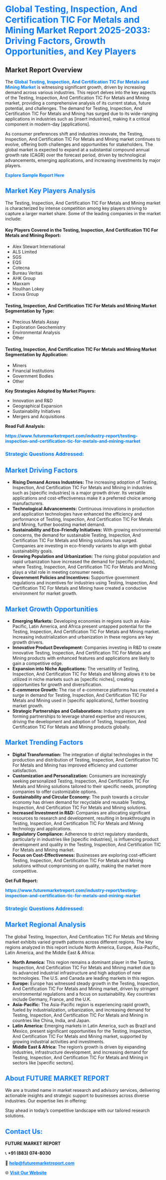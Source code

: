 <h1 style="color: #007BFF;">Global Testing, Inspection, And Certification TIC For Metals and Mining Market Report 2025-2033: Driving Factors, Growth Opportunities, and Key Players</h1>

<section id="overview">
<h2>Market Report Overview</h2>
<p>The <a href="https://www.futuremarketreport.com/industry-report/testing-inspection-and-certification-tic-for-metals-and-mining-market" style="color: #007BFF; text-decoration: none;"><strong>Global Testing, Inspection, And Certification TIC For Metals and Mining Market</strong></a> is witnessing significant growth, driven by increasing demand across various industries. This report delves into the key aspects of the Testing, Inspection, And Certification TIC For Metals and Mining market, providing a comprehensive analysis of its current status, future potential, and challenges. The demand for Testing, Inspection, And Certification TIC For Metals and Mining has surged due to its wide-ranging applications in industries such as [insert industries], making it a critical component in modern-day [applications].</p>
<p>As consumer preferences shift and industries innovate, the Testing, Inspection, And Certification TIC For Metals and Mining market continues to evolve, offering both challenges and opportunities for stakeholders. The global market is expected to expand at a substantial compound annual growth rate (CAGR) over the forecast period, driven by technological advancements, emerging applications, and increasing investments by major players.</p>
</section>

<section id="overview">
<p><a href="https://www.futuremarketreport.com/request-sample/reportId=35108" style="color: #007BFF; text-decoration: none;"><strong>Explore Sample Report Here</strong></a></p>
</section>

<section id="key-players">
<h2 style="color: #007BFF;">Market Key Players Analysis</h2>
<p>The Testing, Inspection, And Certification TIC For Metals and Mining market is characterized by intense competition among key players striving to capture a larger market share. Some of the leading companies in the market include:</p>
<h4>Key Players Covered in the Testing, Inspection, And Certification TIC For Metals and Mining Report:</h4>
<ul><li>Alex Stewart International</li><li>ALS Limited</li><li>SGS</li><li>EQS</li><li>Cotecna</li><li>Bureau Veritas</li><li>AHK Group</li><li>Maxxam</li><li>Houlihan Lokey</li><li>Exova Group</li></ul>
<h4>Testing, Inspection, And Certification TIC For Metals and Mining Market Segmentation by Type:</h4>
<ul><li>Precious Metals Assay</li><li>Exploration Geochemistry</li><li>Environmental Analysis</li><li>Other</li></ul>

<h4>Testing, Inspection, And Certification TIC For Metals and Mining Market Segmentation by Application:</h4>
<ul><li>Miners</li><li>Financial Institutions</li><li>Government Bodies</li><li>Other</li></ul>
<p><strong>Key Strategies Adopted by Market Players:</strong></p>
<ul>
<li>Innovation and R&D</li>
<li>Geographical Expansion</li>
<li>Sustainability Initiatives</li>
<li>Mergers and Acquisitions</li>
</ul>
</section>

<section>
<p><strong>Read Full Analysis: </strong></p><a href="https://www.futuremarketreport.com/industry-report/testing-inspection-and-certification-tic-for-metals-and-mining-market" style="color: #007BFF; text-decoration: none;"><strong>https://www.futuremarketreport.com/industry-report/testing-inspection-and-certification-tic-for-metals-and-mining-market</strong></a>
<h3 style="color: #007BFF;">Strategic Questions Addressed:</h3>
</section>

<section id="driving-factors">
<h2 style="color: #007BFF;">Market Driving Factors</h2>
<ul>
<li><strong>Rising Demand Across Industries:</strong> The increasing adoption of Testing, Inspection, And Certification TIC For Metals and Mining in industries such as [specific industries] is a major growth driver. Its versatile applications and cost-effectiveness make it a preferred choice among manufacturers.</li>
<li><strong>Technological Advancements:</strong> Continuous innovations in production and application technologies have enhanced the efficiency and performance of Testing, Inspection, And Certification TIC For Metals and Mining, further boosting market demand.</li>
<li><strong>Sustainability and Eco-Friendly Initiatives:</strong> With growing environmental concerns, the demand for sustainable Testing, Inspection, And Certification TIC For Metals and Mining solutions has surged. Companies are investing in eco-friendly variants to align with global sustainability goals.</li>
<li><strong>Growing Population and Urbanization:</strong> The rising global population and rapid urbanization have increased the demand for [specific products], where Testing, Inspection, And Certification TIC For Metals and Mining plays a vital role in meeting consumer needs.</li>
<li><strong>Government Policies and Incentives:</strong> Supportive government regulations and incentives for industries using Testing, Inspection, And Certification TIC For Metals and Mining have created a conducive environment for market growth.</li>
</ul>
</section>

<section id="growth-opportunities">
<h2 style="color: #007BFF;">Market Growth Opportunities</h2>
<ul>
<li><strong>Emerging Markets:</strong> Developing economies in regions such as Asia-Pacific, Latin America, and Africa present untapped potential for the Testing, Inspection, And Certification TIC For Metals and Mining market. Increasing industrialization and urbanization in these regions are key growth drivers.</li>
<li><strong>Innovative Product Development:</strong> Companies investing in R&D to create innovative Testing, Inspection, And Certification TIC For Metals and Mining products with enhanced features and applications are likely to gain a competitive edge.</li>
<li><strong>Expansion into Niche Applications:</strong> The versatility of Testing, Inspection, And Certification TIC For Metals and Mining allows it to be utilized in niche markets such as [specific niches], creating opportunities for growth and diversification.</li>
<li><strong>E-commerce Growth:</strong> The rise of e-commerce platforms has created a surge in demand for Testing, Inspection, And Certification TIC For Metals and Mining used in [specific applications], further boosting market growth.</li>
<li><strong>Strategic Partnerships and Collaborations:</strong> Industry players are forming partnerships to leverage shared expertise and resources, driving the development and adoption of Testing, Inspection, And Certification TIC For Metals and Mining products globally.</li>
</ul>
</section>

<section id="trending-factors">
<h2 style="color: #007BFF;">Market Trending Factors</h2>
<ul>
<li><strong>Digital Transformation:</strong> The integration of digital technologies in the production and distribution of Testing, Inspection, And Certification TIC For Metals and Mining has improved efficiency and customer satisfaction.</li>
<li><strong>Customization and Personalization:</strong> Consumers are increasingly seeking personalized Testing, Inspection, And Certification TIC For Metals and Mining solutions tailored to their specific needs, prompting companies to offer customizable options.</li>
<li><strong>Sustainability and Circular Economy:</strong> The push towards a circular economy has driven demand for recyclable and reusable Testing, Inspection, And Certification TIC For Metals and Mining solutions.</li>
<li><strong>Increased Investment in R&D:</strong> Companies are allocating significant resources to research and development, resulting in breakthroughs in Testing, Inspection, And Certification TIC For Metals and Mining technology and applications.</li>
<li><strong>Regulatory Compliance:</strong> Adherence to strict regulatory standards, particularly in industries like [specific industries], is influencing product development and quality in the Testing, Inspection, And Certification TIC For Metals and Mining market.</li>
<li><strong>Focus on Cost-Effectiveness:</strong> Businesses are exploring cost-efficient Testing, Inspection, And Certification TIC For Metals and Mining solutions without compromising on quality, making the market more competitive.</li>
</ul>
</section>

<section>
<p><strong>Get Full Report: </strong></p><a href="https://www.futuremarketreport.com/industry-report/testing-inspection-and-certification-tic-for-metals-and-mining-market" style="color: #007BFF; text-decoration: none;"><strong>https://www.futuremarketreport.com/industry-report/testing-inspection-and-certification-tic-for-metals-and-mining-market</strong></a>
<h3 style="color: #007BFF;">Strategic Questions Addressed:</h3>
</section>


<section id="regional-analysis">
<h2 style="color: #007BFF;">Market Regional Analysis</h2>
<p>The global Testing, Inspection, And Certification TIC For Metals and Mining market exhibits varied growth patterns across different regions. The key regions analyzed in this report include North America, Europe, Asia-Pacific, Latin America, and the Middle East & Africa:</p>
<ul>
<li><strong>North America:</strong> This region remains a dominant player in the Testing, Inspection, And Certification TIC For Metals and Mining market due to its advanced industrial infrastructure and high adoption of new technologies. The U.S. and Canada are leading markets in this region.</li>
<li><strong>Europe:</strong> Europe has witnessed steady growth in the Testing, Inspection, And Certification TIC For Metals and Mining market, driven by stringent environmental regulations and a focus on sustainability. Key countries include Germany, France, and the U.K.</li>
<li><strong>Asia-Pacific:</strong> The Asia-Pacific region is experiencing rapid growth, fueled by industrialization, urbanization, and increasing demand for Testing, Inspection, And Certification TIC For Metals and Mining in countries like China, India, and Japan.</li>
<li><strong>Latin America:</strong> Emerging markets in Latin America, such as Brazil and Mexico, present significant opportunities for the Testing, Inspection, And Certification TIC For Metals and Mining market, supported by growing industrial activities and investments.</li>
<li><strong>Middle East & Africa:</strong> The region’s growth is driven by expanding industries, infrastructure development, and increasing demand for Testing, Inspection, And Certification TIC For Metals and Mining in sectors like [specific sectors].</li>
</ul>
</section>

<footer>
<h2 style="color: #007BFF;">About FUTURE MARKET REPORT</h2>
<p>We are a trusted name in market research and advisory services, delivering actionable insights and strategic support to businesses across diverse industries. Our expertise lies in offering:</p>

<p>Stay ahead in today’s competitive landscape with our tailored research solutions.</p>

<h2 style="color: #007BFF;">Contact Us:</h2>
<p><strong>FUTURE MARKET REPORT</strong></p>
<p>📞 <strong>+91 (883) 074-8030</strong></p>
<p>📧 <strong><a href="mailto:help@futuremarketreport.com" style="color: #007BFF;">help@futuremarketreport.com</a></strong></p>
<p>🌐 <strong><a href="https://www.futuremarketreport.com/" style="color: #007BFF;">Visit Our Website</a></strong></p>
</footer>
